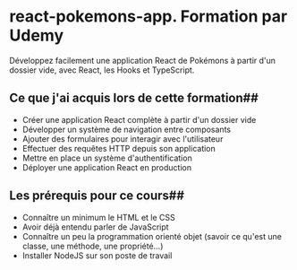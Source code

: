 # react-pokemons-app. Formation par Udemy

Développez facilement une application React de Pokémons à partir d'un dossier vide, avec React, les Hooks et TypeScript.
## Ce que j'ai acquis lors de cette formation##

- Créer une application React complète à partir d'un dossier vide
- Développer un système de navigation entre composants
- Ajouter des formulaires pour interagir avec l'utilisateur
- Effectuer des requêtes HTTP depuis son application
- Mettre en place un système d'authentification
- Déployer une application React en production

## Les prérequis pour ce cours##

- Connaître un minimum le HTML et le CSS
- Avoir déjà entendu parler de JavaScript
- Connaître un peu la programmation orienté objet (savoir ce qu'est une classe, une méthode, une propriété...)
- Installer NodeJS sur son poste de travail
